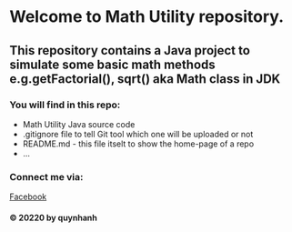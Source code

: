 # Welcome to Math Utility repository. 
## This repository contains a  Java project to simulate some basic math methods e.g.getFactorial(), sqrt() aka Math class in JDK

### You will find in this repo:
* Math Utility Java source code
* .gitignore file to tell Git tool which one will be uploaded or not
*  README.md - this file itselt to show the home-page of a repo
* ...

### Connect me via:
[Facebook](https://www.facebook.com/honeymoon0609/)

#### © 20220 by quynhanh